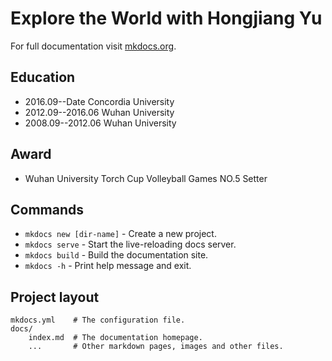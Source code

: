 # Explore the World with Hongjiang Yu

For full documentation visit [mkdocs.org](https://www.mkdocs.org).

## Education 
* 2016.09--Date  Concordia University
* 2012.09--2016.06  Wuhan University 
* 2008.09--2012.06  Wuhan University 

## Award
* Wuhan University Torch Cup Volleyball Games NO.5 Setter  

## Commands

* `mkdocs new [dir-name]` - Create a new project.
* `mkdocs serve` - Start the live-reloading docs server.
* `mkdocs build` - Build the documentation site.
* `mkdocs -h` - Print help message and exit.

## Project layout

    mkdocs.yml    # The configuration file.
    docs/
        index.md  # The documentation homepage.
        ...       # Other markdown pages, images and other files.

